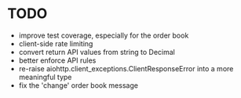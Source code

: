 # TODO

- improve test coverage, especially for the order book
- client-side rate limiting
- convert return API values from string to Decimal
- better enforce API rules
- re-raise aiohttp.client_exceptions.ClientResponseError into a more meaningful type
- fix the 'change' order book message
